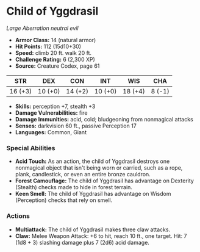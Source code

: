 # Child of Yggdrasil

*Large* *Aberration* *neutral evil*

- **Armor Class:** 14 (natural armor)
- **Hit Points:** 112 (15d10+30)
- **Speed:** climb 20 ft. walk 20 ft.
- **Challenge Rating:** 6 (2,300 XP)
- **Source:** Creature Codex, page 61

| STR | DEX | CON | INT | WIS | CHA |
| --- | --- | --- | --- | --- | --- |
| 16 (+3) | 10 (+0) | 14 (+2) | 10 (+0) | 18 (+4) | 8 (-1) |

- **Skills:** perception +7, stealth +3
- **Damage Vulnerabilities:** fire
- **Damage Immunities:** acid, cold; bludgeoning from nonmagical attacks
- **Senses:** darkvision 60 ft., passive Perception 17
- **Languages:** Common, Giant

### Special Abilities

- **Acid Touch:** As an action, the child of Yggdrasil destroys one nonmagical object that isn't being worn or carried, such as a rope, plank, candlestick, or even an entire bronze cauldron.
- **Forest Camouflage:** The child of Yggdrasil has advantage on Dexterity (Stealth) checks made to hide in forest terrain.
- **Keen Smell:** The child of Yggdrasil has advantage on Wisdom (Perception) checks that rely on smell.

### Actions

- **Multiattack:** The child of Yggdrasil makes three claw attacks.
- **Claw:** Melee Weapon Attack: +6 to hit, reach 10 ft., one target. Hit: 7 (1d8 + 3) slashing damage plus 7 (2d6) acid damage.


